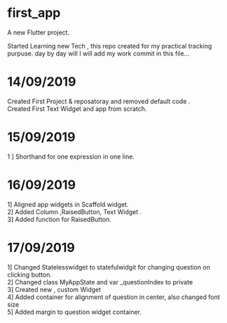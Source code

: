 # first_app

A new Flutter project.

Started Learning new Tech ,
this repo created for my practical tracking purpuse. day by day will I will add my work commit in this file... 
# 14/09/2019
Created First Project & reposatoray and removed default code . <br />
Created First Text Widget and app from scratch.<br />
# 15/09/2019
1 ] Shorthand for one expression in one line. <br />
# 16/09/2019
1] Aligned app widgets in Scaffold widget.<br />
2] Added Column ,RaisedButton, Text Widget .<br />
3] Added function for RaisedButton.<br />

# 17/09/2019 
1] Changed Statelesswidget to statefulwidgit for changing question on clicking button.<br />
2] Changed class MyAppState and var _questionIndex to private <br />
3] Created new , custom Widget <br />
4] Added container for alignment of question in center, also changed font size <br />
5] Added margin to question widget container.<br />
